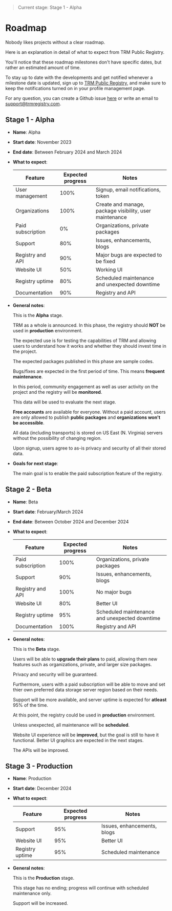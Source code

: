 > Current stage: Stage 1 - Alpha

# Roadmap

Nobody likes projects without a clear roadmap.

Here is an explanation in detail of what to expect from TRM Public Registry.

You'll notice that these roadmap milestones don't have specific dates, but rather an estimated amount of time.

To stay up to date with the developments and get notified whenever a milestone date is updated, sign up to [TRM Public Registry](https://trmregistry.com), and make sure to keep the notifications turned on in your profile management page.

For any question, you can create a Github issue [here](https://github.com/RegestaItalia/trm-docs) or write an email to [support@trmregistry.com](mailto:support@trmregistry.com).

## Stage 1 - Alpha

- **Name**: Alpha
- **Start date**: November 2023
- **End date**: Between February 2024 and March 2024
- **What to expect**:

    | Feature           | Expected progress | Notes                                                   |
    | ----------------- | ----------------- | ------------------------------------------------------- |
    | User management   | 100%              | Signup, email notifications, token                      |
    | Organizations     | 100%              | Create and manage, package visibility, user maintenance |
    | Paid subscription | 0%                | Organizations, private packages                         |
    | Support           | 80%               | Issues, enhancements, blogs                             |
    | Registry and API  | 90%               | Major bugs are expected to be fixed                     |
    | Website UI        | 50%               | Working UI                                              |
    | Registry uptime   | 80%               | Scheduled maintenance and unexpected downtime           |
    | Documentation     | 90%               | Registry and API                                        |
- **General notes**:
    
    This is the **Alpha** stage.
    
    TRM as a whole is announced. In this phase, the registry should **NOT** be used in **production** environment.
    
    The expected use is for testing the capabilities of TRM and allowing users to understand how it works and whether they should invest time in the project.
    
    The expected packages published in this phase are sample codes.
    
    Bugs/fixes are expected in the first period of time. This means **frequent maintenance**.
    
    In this period, community engagement as well as user activity on the project and the registry will be **monitored**.
    
    This data will be used to evaluate the next stage.
    
    **Free accounts** are available for everyone. Without a paid account, users are only allowed to publish **public packages** and **organizations won't be accessible**.
    
    All data (including transports) is stored on US East (N. Virginia) servers without the possibility of changing region.
    
    Upon signup, users agree to as-is privacy and security of all their stored data.

- **Goals for next stage**:

    The main goal is to enable the paid subscription feature of the registry.

## Stage 2 - Beta

- **Name**: Beta
- **Start date**: February/March 2024
- **End date**: Between October 2024 and December 2024
- **What to expect**:

    | Feature           | Expected progress | Notes                                                   |
    | ----------------- | ----------------- | ------------------------------------------------------- |
    | Paid subscription | 100%              | Organizations, private packages                         |
    | Support           | 90%               | Issues, enhancements, blogs                             |
    | Registry and API  | 100%              | No major bugs                                           |
    | Website UI        | 80%               | Better UI                                               |
    | Registry uptime   | 95%               | Scheduled maintenance and unexpected downtime           |
    | Documentation     | 100%              | Registry and API                                        |
- **General notes**:

    This is the **Beta** stage.
    
    Users will be able to **upgrade their plans** to paid, allowing them new features such as organizations, private, and larger size packages.
    
    Privacy and security will be guaranteed.
    
    Furthermore, users with a paid subscription will be able to move and set thier own preferred data storage server region based on their needs.
    
    Support will be more available, and server uptime is expected for **atleast** 95% of the time.
    
    At this point, the registry could be used in **production** environment.
    
    Unless unexpected, all maintenance will be **scheduled**.
    
    Website UI experience will be **improved**, but the goal is still to have it functional. Better UI graphics are expected in the next stages.
    
    The APIs will be improved.

## Stage 3 - Production

- **Name**: Production
- **Start date**: December 2024
- **What to expect**:

    | Feature           | Expected progress | Notes                                                   |
    | ----------------- | ----------------- | ------------------------------------------------------- |
    | Support           | 95%               | Issues, enhancements, blogs                             |
    | Website UI        | 95%               | Better UI                                               |
    | Registry uptime   | 95%               | Scheduled maintenance                                   |
- **General notes**:

    This is the **Production** stage.
    
    This stage has no ending; progress will continue with scheduled maintenance only.
    
    Support will be increased.